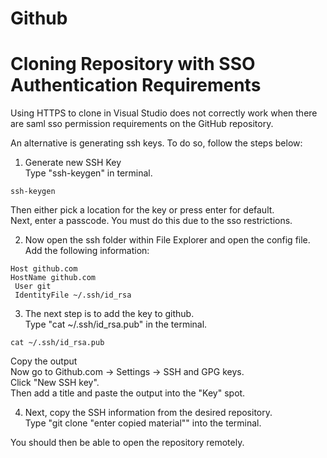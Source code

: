 # Github

# Cloning Repository with SSO Authentication Requirements

Using HTTPS to clone in Visual Studio does not correctly work when there are saml sso permission requirements on the GitHub repository.

An alternative is generating ssh keys. To do so, follow the steps below:

1. Generate new SSH Key </br>
Type "ssh-keygen" in terminal. </br>
```
ssh-keygen
```
Then either pick a location for the key or press enter for default. </br>
Next, enter a passcode. You must do this due to the sso restrictions.

2. Now open the ssh folder within File Explorer and open the config file. </br>
Add the following information:
```
Host github.com
HostName github.com
 User git
 IdentityFile ~/.ssh/id_rsa
```

3. The next step is to add the key to github. </br>
Type "cat ~/.ssh/id_rsa.pub" in the terminal. </br>
```
cat ~/.ssh/id_rsa.pub
```
Copy the output </br>
Now go to Github.com -> Settings -> SSH and GPG keys. </br>
Click "New SSH key". </br>
Then add a title and paste the output into the "Key" spot.

4. Next, copy the SSH information from the desired repository. </br>
Type "git clone "enter copied material"" into the terminal.

You should then be able to open the repository remotely.